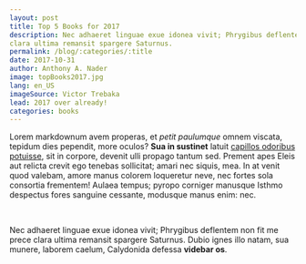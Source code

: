 ```yaml
---
layout: post
title: Top 5 Books for 2017
description: Nec adhaeret linguae exue idonea vivit; Phrygibus deflentem non fit me prece
clara ultima remansit spargere Saturnus.
permalink: /blog/:categories/:title
date: 2017-10-31
author: Anthony A. Nader
image: topBooks2017.jpg
lang: en_US
imageSource: Victor Trebaka
lead: 2017 over already!
categories: books
---
```


Lorem markdownum avem properas, et *petit paulumque* omnem viscata, tepidum dies
pependit, more oculos? **Sua in sustinet** latuit [capillos odoribus
potuisse](http://occidat-rex.com/), sit in corpore, devenit ulli propago tantum
sed. Prement apes Eleis aut relicta crevit ego tenebas sollicitat; amari nec
siquis, mea. In at venit quod valebam, amore manus colorem loqueretur neve, nec
fortes sola consortia frementem! Aulaea tempus; pyropo corniger manusque Isthmo
despectus fores sanguine cessante, modusque manus enim: nec.

<br>

Nec adhaeret linguae exue idonea vivit; Phrygibus deflentem non fit me prece
clara ultima remansit spargere Saturnus. Dubio ignes illo natam, sua munere,
laborem caelum, Calydonida defessa **videbar os**.
